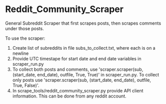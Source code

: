# Reddit_Community_Scraper
General Subreddit Scraper that first scrapes posts, then scrapes comments under those posts. 

To use the scraper:

1. Create list of subreddits in file subs_to_collect.txt, where each is on a newline
2. Provide UTC timestape for start date and end date variables in scraper_run.py
3. To collect both posts and comments, use 'scraper.scraper(sub, (start_date, end_date), outfile, True, True)' in scraper_run.py. To collect only posts use 'scraper.scraper(sub, (start_date, end_date), outfile, True, False)'.
4. In scrape_tools/reddit_community_scraper.py provide API client information. This can be done from any reddit account. 


